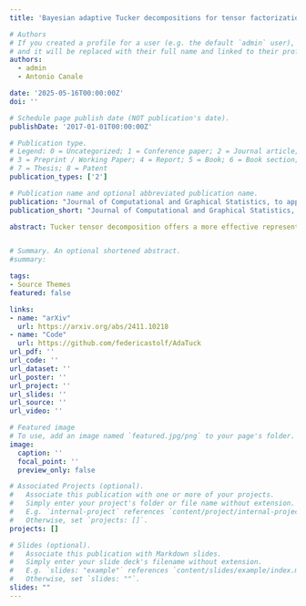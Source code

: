 ```yaml
---
title: 'Bayesian adaptive Tucker decompositions for tensor factorization'

# Authors
# If you created a profile for a user (e.g. the default `admin` user), write the username (folder name) here
# and it will be replaced with their full name and linked to their profile.
authors:
  - admin
  - Antonio Canale

date: '2025-05-16T00:00:00Z'
doi: ''

# Schedule page publish date (NOT publication's date).
publishDate: '2017-01-01T00:00:00Z'

# Publication type.
# Legend: 0 = Uncategorized; 1 = Conference paper; 2 = Journal article;
# 3 = Preprint / Working Paper; 4 = Report; 5 = Book; 6 = Book section;
# 7 = Thesis; 8 = Patent
publication_types: ['2']

# Publication name and optional abbreviated publication name.
publication: "Journal of Computational and Graphical Statistics, to appear"
publication_short: "Journal of Computational and Graphical Statistics, to appear"

abstract: Tucker tensor decomposition offers a more effective representation for multiway data compared to the widely used PARAFAC model. However, its flexibility brings the challenge of selecting the appropriate latent multi-rank. To overcome the issue of pre-selecting the latent multi-rank, we introduce a Bayesian adaptive Tucker decomposition model that infers the multi-rank automatically via an infinite increasing shrinkage prior. The model introduces local sparsity in the core tensor, inducing rich and at the same time parsimonious dependency structures. Posterior inference proceeds via an efficient adaptive Gibbs sampler, supporting both continuous and binary data and allowing for straightforward missing data imputation when dealing with incomplete multiway data. We discuss fundamental properties of the proposed modeling framework, providing theoretical justification. Simulation studies and applications to chemometrics and complex ecological data offer compelling evidence of its advantages over existing tensor factorization methods.


# Summary. An optional shortened abstract.
#summary:

tags:
- Source Themes
featured: false

links:
- name: "arXiv"
  url: https://arxiv.org/abs/2411.10218
- name: "Code"
  url: https://github.com/federicastolf/AdaTuck
url_pdf: ''
url_code: ''
url_dataset: ''
url_poster: ''
url_project: ''
url_slides: ''
url_source: ''
url_video: ''

# Featured image
# To use, add an image named `featured.jpg/png` to your page's folder.
image:
  caption: ''
  focal_point: ''
  preview_only: false

# Associated Projects (optional).
#   Associate this publication with one or more of your projects.
#   Simply enter your project's folder or file name without extension.
#   E.g. `internal-project` references `content/project/internal-project/index.md`.
#   Otherwise, set `projects: []`.
projects: []

# Slides (optional).
#   Associate this publication with Markdown slides.
#   Simply enter your slide deck's filename without extension.
#   E.g. `slides: "example"` references `content/slides/example/index.md`.
#   Otherwise, set `slides: ""`.
slides: ""
---
```


